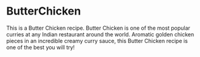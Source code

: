 # ButterChicken
This is a Butter Chicken recipe. Butter Chicken is one of the most popular curries at any Indian restaurant around the world. Aromatic golden chicken pieces in an incredible creamy curry sauce, this Butter Chicken recipe is one of the best you will try! 
